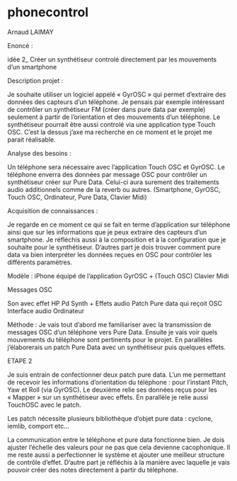 # phonecontrol
Arnaud LAIMAY 

Enoncé : 

idée 2_ Créer un synthétiseur controlé directement par les mouvements d’un smartphone 

Description projet :


Je souhaite utiliser un logiciel appelé « GyrOSC » qui permet d’extraire des données des capteurs d’un téléphone. Je pensais par exemple intéressant de contrôler un synthétiseur FM (créer dans pure data par exemple) seulement à partir de l’orientation et des mouvements d’un téléphone. Le synthétiseur pourrait être aussi controlé via une application type Touch OSC.
C’est la dessus j’axe ma recherche en ce moment et le projet me parait réalisable.

Analyse des besoins :

Un téléphone sera nécessaire avec l’application Touch OSC et GyrOSC.
Le téléphone enverra des données par message OSC pour contrôler un synthétiseur créer sur Pure Data. Celui-ci aura surement des traitements audio additionnels comme de la reverb ou autres.
(Smartphone, GyrOSC, Touch OSC, Ordinateur, Pure Data, Clavier Midi)


Acquisition de connaissances :

Je regarde en ce moment ce qui se fait en terme d’application sur téléphone ainsi que sur les informations que je peux extraire des capteurs d’un smartphone. Je réfléchis aussi à la composition et à la configuration que je souhaite pour le synthétiseur.
D’autres part je dois trouver comment pure data va bien interpréter les données reçues en OSC pour contrôler les différents paramètres.

Modèle :
iPhone équipé de l’application GyrOSC + (Touch OSC)
Clavier Midi

Messages OSC

Son avec effet
HP
Pd Synth +
Effets audio
Patch Pure data qui reçoit OSC
Interface audio
Ordinateur

Méthode :
Je vais tout d’abord me familiariser avec la transmission de messages OSC d’un téléphone vers Pure Data. Ensuite je vais voir quels mouvements du téléphone sont pertinents pour le projet. En parallèles j’élaborerais un patch Pure Data avec un synthétiseur puis quelques effets.


ETAPE 2

Je suis entrain de confectionner deux patch pure data. L’un me permettant de recevoir les informations d’orientation du téléphone : pour l’instant Pitch, Yaw et Roll (via GyrOSC). Le deuxième relie ses données reçus pour les « Mapper » sur un synthétiseur avec effets. 
En parallèle je relie aussi TouchOSC avec le patch. 

Les patch nécessite plusieurs bibliothèque d’objet pure data : cyclone, iemlib, comport etc...

La communication entre le téléphone et pure data fonctionne bien. Je dois ajuster l’échelle des valeurs pour ne pas que cela devienne cacophonique. Il me reste aussi a perfectionner le système et ajouter une meilleur structure de contrôle d’effet.
D’autre part je réfléchis à la manière avec laquelle je vais pouvoir créer des notes directement à partir du téléphone.

